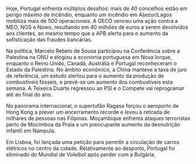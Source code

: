 Hoje, Portugal enfrenta múltiplos desafios: mais de 40 concelhos estão em perigo máximo de incêndio, enquanto um incêndio em Aljezur/Lagos mobiliza mais de 500 operacionais. A DECO venceu uma ação contra a MEO, NOS e Nowo, resultando em 40 milhões de euros a serem devolvidos aos clientes, ao mesmo tempo que a APB alerta para o aumento da sofisticação das fraudes bancárias.

Na política, Marcelo Rebelo de Sousa participou na Conferência sobre a Palestina na ONU e elogiou a economia portuguesa em Nova Iorque, enquanto o Reino Unido, Canadá, Austrália e Portugal reconheceram o Estado da Palestina. No âmbito económico, a China manteve a taxa de juro de referência, um estudo alertou para o aumento da produção de combustíveis fósseis, e prevê-se um aumento dos combustíveis esta semana. A Teixeira Duarte regressou ao PSI e o Compete vai reprogramar até ao final do ano.

No panorama internacional, o supertufão Ragasa forçou o aeroporto de Hong Kong a prever um encerramento recorde e levou à retirada de milhares de pessoas nas Filipinas. Moçambique enfrenta ataques terroristas perto de Mocímboa da Praia e um preocupante aumento da desnutrição infantil em Nampula.

Em Lisboa, foi lançada uma petição para permitir a circulação de carros elétricos no centro da cidade.
Relativamente ao desporto, Portugal foi eliminado do Mundial de Voleibol após perder com a Bulgária.